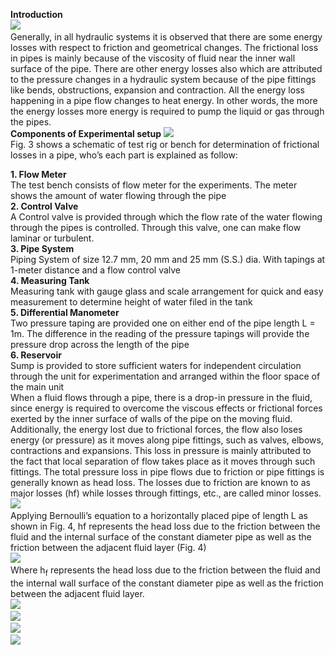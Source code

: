 <b>Introduction</b><br>
<image src= "images/![Alt text](image1-1.png)"><br>
Generally, in all hydraulic systems it is observed that there are some energy losses with respect to friction and geometrical changes. The frictional loss in pipes is mainly because of the viscosity of fluid near the inner wall surface of the pipe. There are other energy losses also which are attributed to the pressure changes in a hydraulic system because of the pipe fittings like bends, obstructions, expansion and contraction. All the energy loss happening in a pipe flow changes to heat energy. In other words, the more the energy losses more energy is required to pump the liquid or gas through the pipes.<br>
<b>Components of Experimental setup</b>
<image src= "images/![Alt text](image2.png)"><br>
Fig. 3 shows a schematic of test rig or bench for determination of frictional losses in a pipe, who’s each part is explained as follow: <br>
                    					
<b>1. Flow Meter</b><br>
The test bench consists of flow meter for the experiments. The meter shows the amount of water flowing through the pipe<br>
<b>2. Control Valve </b><br>
A Control valve is provided through which the flow rate of the water flowing through the pipes is controlled. Through this valve, one can make flow laminar or turbulent.<br> 
<b>3. Pipe System </b><br>
Piping System of size 12.7 mm, 20 mm and 25 mm (S.S.) dia. With tapings at 1-meter distance and a flow control valve<br>
<b>4. Measuring Tank</b><br>
Measuring tank with gauge glass and scale arrangement for quick and easy measurement to determine height of water filed in the tank<br>
<b>5. Differential Manometer</b> <br>
Two pressure taping are provided one on either end of the pipe length L = 1m. The difference in the reading of the pressure tapings will provide the pressure drop across the length of the pipe<br>
<b>6. Reservoir</b> <br> 
Sump is provided to store sufficient waters for independent circulation through the unit for experimentation and arranged within the floor space of the main unit<br>
When a fluid flows through a pipe, there is a drop-in pressure in the fluid, since energy is required to overcome the viscous effects or frictional forces exerted by the inner surface of walls of the pipe on the moving fluid. Additionally, the energy lost due to frictional forces, the flow also loses energy (or pressure) as it moves along pipe fittings, such as valves, elbows, contractions and expansions. This loss in pressure is mainly attributed to the fact that local separation of flow takes place as it moves through such fittings. The total pressure loss in pipe flows due to friction or pipe fittings is generally known as head loss. The losses due to friction are known to as major losses (hf) while losses through fittings, etc., are called minor losses.<br> 
<image src= "image/![Alt text](image3.png)"><br>
Applying Bernoulli’s equation to a horizontally placed pipe of length L as shown in Fig. 4, hf represents the head loss due to the friction between the fluid and the internal surface of the constant diameter pipe as well as the friction between the adjacent fluid layer (Fig. 4)<br>
<image src= "![Alt text](image4.png)"><br>
Where h<sub>f</sub> represents the head loss due to the friction between the fluid and the internal wall surface of the constant diameter pipe as well as the friction between the adjacent fluid layer. <br>
<image src= "images ![Alt text](image2l.png)"><br>
<image src="images ![Alt text](image2l1.png)"><br>
<image src="images ![Alt text](image2l3-1.png)"><br>
<image src= "images (imagel.png)"><br>

